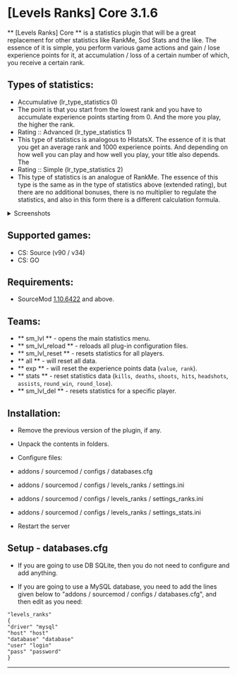 [Levels Ranks] Core 3.1.6
===========================

** [Levels Ranks] Core ** is a statistics plugin that will be a great replacement for other statistics like RankMe, Sod Stats and the like. The essence of it is simple, you perform various game actions and gain / lose experience points for it, at accumulation / loss of a certain number of which, you receive a certain rank.


Types of statistics:
----------------

- Accumulative (lr_type_statistics 0)
- The point is that you start from the lowest rank and you have to accumulate experience points starting from 0. And the more you play, the higher the rank.
- Rating :: Advanced (lr_type_statistics 1)
- This type of statistics is analogous to HlstatsX. The essence of it is that you get an average rank and 1000 experience points. And depending on how well you can play and how well you play, your title also depends.
The
- Rating :: Simple (lr_type_statistics 2)
- This type of statistics is an analogue of RankMe. The essence of this type is the same as in the type of statistics above (extended rating), but there are no additional bonuses, there is no multiplier to regulate the statistics, and also in this form there is a different calculation formula.

<details> <summary> Screenshots </summary>
<p>
<ahref="//raw.githubusercontent.com/levelsranks/levels-ranks-core/master/.github/img/MainMenu.jpg"> <img src = "https://raw.githubusercontent.com/levelsranks/ levels-ranks-core / master / .github / img / MainMenu.jpg "/> </a>
<ahref="//raw.githubusercontent.com/levelsranks/levels-ranks-core/master/.github/img/MenuMyStats.jpg"> <img src = "https://raw.githubusercontent.com/levelsranks/ levels-ranks-core / master / .github / img / MenuMyStats.jpg "/> </a>
<ahref="//raw.githubusercontent.com/levelsranks/levels-ranks-core/master/.github/img/MenuMySession.jpg"> <img src = "https://raw.githubusercontent.com/levelsranks/ levels-ranks-core / master / .github / img / MenuMySession.jpg "/> </a>
<ahref="//raw.githubusercontent.com/levelsranks/levels-ranks-core/master/.github/img/MenuResetStats.jpg"> <img src = "https://raw.githubusercontent.com/levelsranks/ levels-ranks-core / master / .github / img / MenuResetStats.jpg "/> </a>
<ahref="//raw.githubusercontent.com/levelsranks/levels-ranks-core/master/.github/img/MemuInventory.jpg"> <img src = "https://raw.githubusercontent.com/levelsranks/ levels-ranks-core / master / .github / img / MemuInventory.jpg "/> </a>
<ahref="//raw.githubusercontent.com/levelsranks/levels-ranks-core/master/.github/img/MenuTop.jpg"> <img src = "https://raw.githubusercontent.com/levelsranks/ levels-ranks-core / master / .github / img / MenuTop.jpg "/> </a>
<ahref="//raw.githubusercontent.com/levelsranks/levels-ranks-core/master/.github/img/MenuTop.jpg"> <img src = "https://raw.githubusercontent.com/levelsranks/ levels-ranks-core / master / .github / img / MenuTopPoints.jpg "/> </a>
<ahref="//raw.githubusercontent.com/levelsranks/levels-ranks-core/master/.github/img/MenuTop.jpg"> <img src = "https://raw.githubusercontent.com/levelsranks/ levels-ranks-core / master / .github / img / MenuTopActivity.jpg "/> </a>
<ahref="//raw.githubusercontent.com/levelsranks/levels-ranks-core/master/.github/img/MenuTop.jpg"> <img src = "https://raw.githubusercontent.com/levelsranks/ levels-ranks-core / master / .github / img / MenuRanks.jpg "/> </a>
<ahref="//raw.githubusercontent.com/levelsranks/levels-ranks-core/master/.github/img/ChatRankStats.jpg"> <img src = "https://raw.githubusercontent.com/levelsranks/ levels-ranks-core / master / .github / img / ChatRankStats.jpg "/> </a>
</p>
</details>

Supported games:
--------------------
- CS: Source (v90 / v34)
- CS: GO

Requirements:
-----------
- SourceMod  [1.10.6422](//sourcemod.net/downloads.php?branch=stable) and above.

Teams:
-------
- ** sm_lvl ** - opens the main statistics menu.
- ** sm_lvl_reload ** - reloads all plug-in configuration files.
- ** sm_lvl_reset ** - resets statistics for all players.
- ** all ** - will reset all data.
- ** exp ** - will reset the experience points data (`value`,` rank`).
- ** stats ** - reset statistics data (`kills`,` deaths`, `shoots`,` hits`, `headshots`,` assists`, `round_win`,` round_lose`).
- ** sm_lvl_del ** - resets statistics for a specific player.

Installation:
---------

- Remove the previous version of the plugin, if any.

- Unpack the contents in folders.

- Configure files:
- addons / sourcemod / configs / databases.cfg
- addons / sourcemod / configs / levels_ranks / settings.ini
- addons / sourcemod / configs / levels_ranks / settings_ranks.ini
- addons / sourcemod / configs / levels_ranks / settings_stats.ini

- Restart the server

Setup - databases.cfg
-------------------------

- If you are going to use DB SQLite, then you do not need to configure and add anything.

- If you are going to use a MySQL database, you need to add the lines given below to "addons / sourcemod / configs / databases.cfg", and then edit as you need:

```
"levels_ranks"
{
"driver" "mysql"
"host" "host"
"database" "database"
"user" "login"
"pass" "password"
}
```
-----
